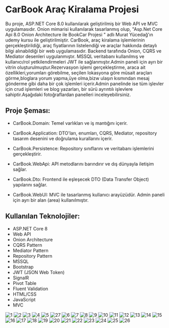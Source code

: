 # CarBook Araç Kiralama Projesi
Bu proje, ASP.NET Core 8.0 kullanılarak geliştirilmiş bir Web API ve MVC uygulamasıdır. Onion mimarisi kullanılarak tasarlanmış olup, "Asp.Net Core Api 8.0 Onion Architecture ile BookCar Projesi
" adlı Murat Yücedağ'ın udemy  kursu ile geliştirilmiştir. CarBook, araç kiralama işlemlerinin gerçekleştirildiği, araç fiyatlarının listelendiği ve araçlar hakkında detaylı bilgi alınabildiği bir web uygulamasıdır. Backend tarafında Onion, CQRS ve Mediator desenleri uygulanmıştır. MSSQL veritabanı kullanılmış ve kullanıcı/rol yetkilendirmeleri JWT ile sağlanmıştır.Admin paneli için ayrı bir vitrin oluşturulmuştur.Rezervasyon işlemi gerçekleştirme, araca ait özellikleri,yorumları görebilme, seçilen lokasyona göre müsait araçları görme,bloglara yorum yapma,üye olma,bizw ulaşın kısmından mesaj gönderme gibi daha bir çok işlemleri içerir.Admin panelinde ise tüm işlevler için crud işlemleri ve blog yazarları, bir sürü ayrıntılı işlevlere sahiptir.Aşağıdaki fotoğraflardan panelleri inceleyebilirsiniz.

## Proje Şeması:

- CarBook.Domain: Temel varlıkları ve iş mantığını içerir.
- CarBook.Application: DTO'ları, enumları, CQRS, Mediator, repository tasarım desenini ve doğrulama kurallarını içerir.

- CarBook.Persistence: Repository sınıflarını ve veritabanı işlemlerini gerçekleştirir.

- CarBook.WebApi: API metodlarını barındırır ve dış dünyayla iletişim sağlar.

- CarBook.Dto: Frontend ile eşleşecek DTO (Data Transfer Object) yapılarını sağlar.

- CarBook.WebUI: MVC ile tasarlanmış kullanıcı arayüzüdür. Admin paneli için ayrı bir alan (area) kullanılmıştır.
## Kullanılan Teknolojiler:

- ASP.NET Core 8
- Web API
- Onion Architecture
- CQRS Pattern
- Mediator Pattern
- Repository Pattern
- MSSQL
- Bootstrap
- JWT (JSON Web Token)
- SignalR
- Pivot Table
- Fluent Validation
- HTML/CSS
- JavaScript
- MVC


![1](https://github.com/user-attachments/assets/8e79e44f-f7d0-4198-964d-163fa8742d0c)
![2](https://github.com/user-attachments/assets/c640e67e-fc85-4f82-91f0-5ceb166301f9)
![3](https://github.com/user-attachments/assets/23bc99b9-754f-4e9e-ba82-0d8ecf70712e)
![4](https://github.com/user-attachments/assets/9670da1f-b934-48b2-87f4-6e32a710639d)
![5](https://github.com/user-attachments/assets/a4f5e5f8-1296-4bea-b046-29ef84e24e0f)
![27](https://github.com/user-attachments/assets/b62e886e-4029-4300-a54c-905cb99d03ff)
![6](https://github.com/user-attachments/assets/af58b297-c714-47df-a1a5-a9ed68a1e864)
![7](https://github.com/user-attachments/assets/1229a2fd-2550-4d13-93e4-a930b06addc2)
![8](https://github.com/user-attachments/assets/d84b3bc5-f59a-4b28-b086-b40111641b7e)
![9](https://github.com/user-attachments/assets/354e4e69-4e33-42b5-b480-6479d0b1cdc7)
![10](https://github.com/user-attachments/assets/9d54fa9e-333b-4818-9bfa-4d54351350fd)
![11](https://github.com/user-attachments/assets/dae3db10-79df-4783-9276-72c9cec2a39a)
![12](https://github.com/user-attachments/assets/7cb48782-6d61-4302-ba5b-50aad84c457c)
![13](https://github.com/user-attachments/assets/cc51e55c-91eb-4690-b02a-cc9b743702b2)
![14](https://github.com/user-attachments/assets/99f0a221-3cb4-4ded-985d-ee7de31a3a44)
![15](https://github.com/user-attachments/assets/a9fcfc2d-9981-401f-b92a-33feff896308)
![16](https://github.com/user-attachments/assets/2b8b796d-605b-4cf6-be4d-e9fd6f3476b2)
![17](https://github.com/user-attachments/assets/082a124e-2528-468d-b75d-54aacc15a232)
![18](https://github.com/user-attachments/assets/999ddaa4-4927-463c-9bb9-39a2aa3951ea)
![19](https://github.com/user-attachments/assets/3c009750-0c9f-49df-b0f1-425ba385fc85)
![20](https://github.com/user-attachments/assets/565a47d6-9fd2-48ef-94cc-cec3f2570ed4)
![21](https://github.com/user-attachments/assets/6a2e3865-eac2-4464-8cfa-d3cd3ed8ac34)
![22](https://github.com/user-attachments/assets/14b8d83a-7297-4b04-83d0-d7288ddec7b4)
![23](https://github.com/user-attachments/assets/667e4590-789d-4e53-bdc7-e3c397f24029)
![24](https://github.com/user-attachments/assets/3295f933-8dfb-4ef8-a821-ae9058d5cf26)
![25](https://github.com/user-attachments/assets/467ead60-2261-4e66-9778-7247e46cd242)
![26](https://github.com/user-attachments/assets/03c3373c-9e7a-4426-82ed-e6e5bd630040)























